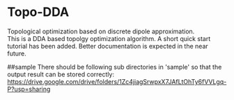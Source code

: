 # Topo-DDA
Topological optimization based on discrete dipole approximation.\
This is a DDA based topolgy optimization algorithm. A short quick start tutorial has been added. Better documentation is expected in the near future.

##sample
There should be following sub directories in 'sample' so that the output result can be stored correctly:
https://drive.google.com/drive/folders/1Zc4jiagSrwpxX7JAfLtOhTy6fVVLgq-P?usp=sharing

